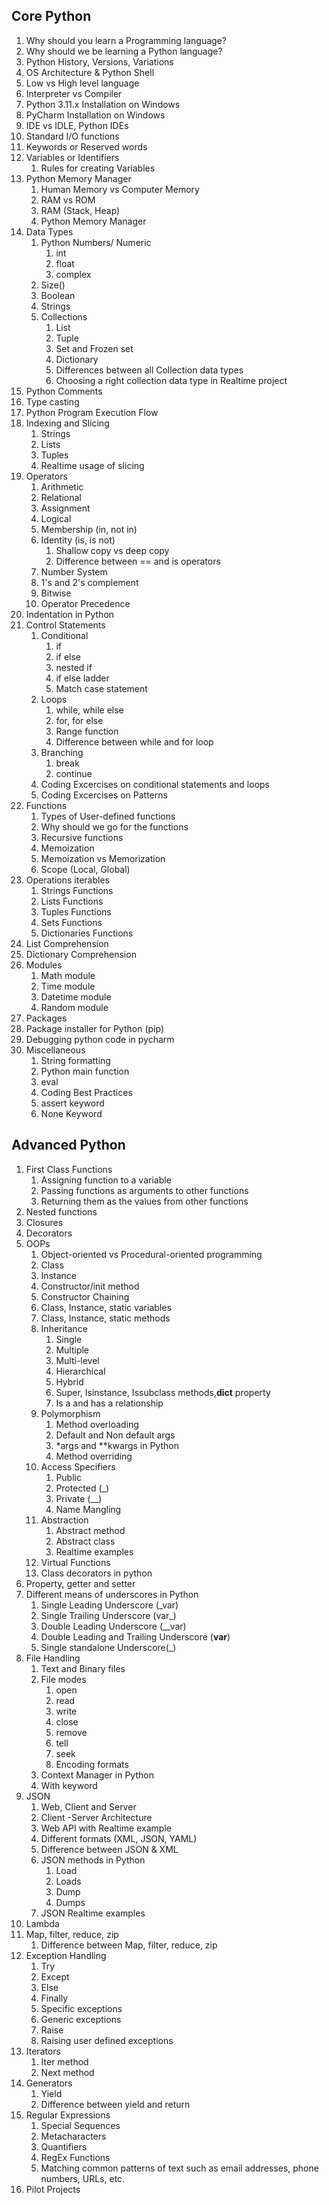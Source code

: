 ## Core Python

1. Why should you learn a Programming language?
2. Why should we be learning a Python language?
3. Python History, Versions, Variations
4. OS Architecture & Python Shell
5. Low vs High level language
6. Interpreter vs Compiler
7. Python 3.11.x Installation on Windows
8. PyCharm Installation on Windows
9. IDE vs IDLE, Python IDEs
10. Standard I/O functions
11. Keywords or Reserved words
12. Variables or Identifiers
    1. Rules for creating Variables
13. Python Memory Manager
    1. Human Memory vs Computer Memory
    2. RAM vs ROM
    3. RAM (Stack, Heap)
    4. Python Memory Manager
14. Data Types
    1. Python Numbers/ Numeric
       1. int
       2. float
       3. complex
    2. Size()
    3. Boolean
    4. Strings
    5. Collections
        1. List
        2. Tuple
        3. Set and Frozen set
        4. Dictionary
        5. Differences between all Collection data types
        6. Choosing a right collection data type in Realtime project
15. Python Comments
16. Type casting
17. Python Program Execution Flow
18. Indexing and Slicing
    1. Strings
    2. Lists
    3. Tuples
    4. Realtime usage of slicing
19. Operators
    1. Arithmetic
    2. Relational
    3. Assignment
    4. Logical
    5. Membership (in, not in)
    6. Identity (is, is not)
       1. Shallow copy vs deep copy
       2. Difference between == and is operators
    7. Number System
    8. 1's and 2's complement
    9. Bitwise
    10. Operator Precedence
20. Indentation in Python
21. Control Statements
    1. Conditional
        1. if
        2. if else
        3. nested if
        4. if else ladder
        5. Match case statement
    2. Loops
       1. while, while else
       2. for, for else
       3. Range function
       4. Difference between while and for loop
    3. Branching
       1. break
       2. continue
    4. Coding Excercises on conditional statements and loops
    5. Coding Excercises on Patterns
22. Functions
     1. Types of User-defined functions
     2. Why should we go for the functions
     3. Recursive functions
     4. Memoization
     5. Memoization vs Memorization
     6. Scope (Local, Global)
23. Operations iterables
     1. Strings Functions
     2. Lists Functions
     3. Tuples Functions
     4. Sets Functions
     5. Dictionaries Functions
24. List Comprehension
25. Dictionary Comprehension
26. Modules
     1. Math module
     2. Time module
     3. Datetime module
     4. Random module
27. Packages
28. Package installer for Python (pip)
29. Debugging python code in pycharm
30. Miscellaneous
     1. String formatting
     2. Python main function
     3. eval
     4. Coding Best Practices
     5. assert keyword
     6. None Keyword

## Advanced Python

1. First Class Functions
   1. Assigning function to a variable
   2. Passing functions as arguments to other functions
   3. Returning them as the values from other functions
2. Nested functions
3. Closures
4. Decorators
5. OOPs
   1. Object-oriented vs Procedural-oriented programming
   2. Class
   3. Instance
   4. Constructor/init method
   5. Constructor Chaining
   6. Class, Instance, static variables
   7. Class, Instance, static methods
   8. Inheritance
      1. Single
      2. Multiple
      3. Multi-level
      4. Hierarchical
      5. Hybrid
      6. Super, Isinstance, Issubclass methods,__dict__ property
      7. Is a and has a relationship
   9. Polymorphism
      1. Method overloading
      2. Default and Non default args
      3. *args and **kwargs in Python
      4. Method overriding
   10. Access Specifiers
       1. Public
       2. Protected (_)
       3. Private (__)
       4. Name Mangling
   11. Abstraction
       1. Abstract method
       2. Abstract class
       3. Realtime examples
   12. Virtual Functions
   13. Class decorators in python
6. Property, getter and setter
7. Different means of underscores in Python
    1. Single Leading Underscore (_var)
    2. Single Trailing Underscore (var_)
    3. Double Leading Underscore (__var)
    4. Double Leading and Trailing Underscore (__var__)
    5. Single standalone Underscore(_)
8. File Handling
   1. Text and Binary files
   2. File modes
      1. open
      2. read
      3. write
      4. close
      5. remove
      6. tell
      7. seek
      8. Encoding formats
   3. Context Manager in Python
   4. With keyword
9. JSON
   1. Web, Client and Server
   2. Client -Server Architecture
   3. Web API with Realtime example
   4. Different formats (XML, JSON, YAML)
   5. Difference between JSON & XML
   6. JSON methods in Python
       1. Load
       2. Loads
       3. Dump
       4. Dumps
   7. JSON Realtime examples
10. Lambda
11. Map, filter, reduce, zip
    1. Difference between Map, filter, reduce, zip
12. Exception Handling
    1. Try
    2. Except
    3. Else
    4. Finally
    5. Specific exceptions
    6. Generic exceptions
    7. Raise
    8. Raising user defined exceptions
13. Iterators
    1. Iter method
    2. Next method
14. Generators
    1. Yield
    2. Difference between yield and return
15. Regular Expressions
    1. Special Sequences
    2. Metacharacters
    3. Quantifiers
    4. RegEx Functions
    5. Matching common patterns of text such as email addresses, phone numbers, URLs, etc.
16. Pilot Projects
